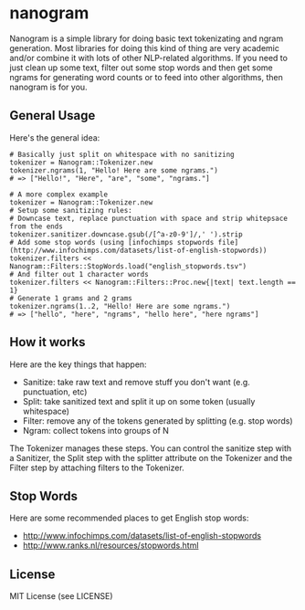 nanogram
========
Nanogram is a simple library for doing basic text tokenizating and ngram 
generation. Most libraries for doing this kind of thing are very academic and/or 
combine it with lots of other NLP-related algorithms. If you need to just 
clean up some text, filter out some stop words and then get some ngrams 
for generating word counts or to feed into other algorithms, then nanogram is 
for you. 

General Usage
-------------
Here's the general idea:

    # Basically just split on whitespace with no sanitizing
    tokenizer = Nanogram::Tokenizer.new
    tokenizer.ngrams(1, "Hello! Here are some ngrams.")
    # => ["Hello!", "Here", "are", "some", "ngrams."] 
    
    # A more complex example
    tokenizer = Nanogram::Tokenizer.new
    # Setup some sanitizing rules:
    # Downcase text, replace punctuation with space and strip whitepsace from the ends
    tokenizer.sanitizer.downcase.gsub(/[^a-z0-9']/,' ').strip
    # Add some stop words (using [infochimps stopwords file](http://www.infochimps.com/datasets/list-of-english-stopwords))
    tokenizer.filters << Nanogram::Filters::StopWords.load("english_stopwords.tsv")
    # And filter out 1 character words
    tokenizer.filters << Nanogram::Filters::Proc.new{|text| text.length == 1}
    # Generate 1 grams and 2 grams
    tokenizer.ngrams(1..2, "Hello! Here are some ngrams.")
    # => ["hello", "here", "ngrams", "hello here", "here ngrams"] 

How it works
------------
Here are the key things that happen:

* Sanitize: take raw text and remove stuff you don't want (e.g. punctuation, etc)
* Split: take sanitized text and split it up on some token (usually whitespace)
* Filter: remove any of the tokens generated by splitting (e.g. stop words)
* Ngram: collect tokens into groups of N

The Tokenizer manages these steps. You can control the sanitize step with 
a Sanitizer, the Split step with the splitter attribute on the Tokenizer and the 
Filter step by attaching filters to the Tokenizer.

Stop Words
----------
Here are some recommended places to get English stop words:

* <http://www.infochimps.com/datasets/list-of-english-stopwords>
* <http://www.ranks.nl/resources/stopwords.html>

License
-------
MIT License (see LICENSE)